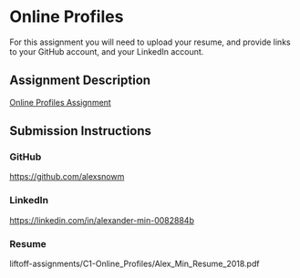 # Online Profiles
For this assignment you will need to upload your resume, and provide links to your GitHub account, and your LinkedIn account.

## Assignment Description
[Online Profiles Assignment](https://education.launchcode.org/liftoff/assignments/online-profiles/)

## Submission Instructions

### GitHub
https://github.com/alexsnowm

### LinkedIn
https://linkedin.com/in/alexander-min-0082884b

### Resume
liftoff-assignments/C1-Online_Profiles/Alex_Min_Resume_2018.pdf
